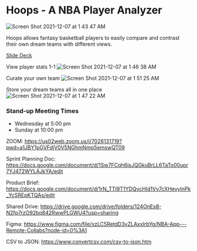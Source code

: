 # Hoops - A NBA Player Analyzer 

![Screen Shot 2021-12-07 at 1 43 47 AM](https://user-images.githubusercontent.com/45698971/144979800-00ace52b-9323-4bac-bb27-fd76e401a64a.png)

Hoops allows fantasy basketball players to easily compare and contrast their own dream teams with different views.

[Slide Deck](https://github.com/alexhu00/nba_player_analyzer/blob/master/Hoops%20App%20Demo%20Deck%20-%20Remote%20Collabs.pdf)

View player stats 1-1 
![Screen Shot 2021-12-07 at 1 46 38 AM](https://user-images.githubusercontent.com/45698971/144980127-94a2b254-5611-45cf-b5e7-d99abd6a3744.png)

Curate your own team 
![Screen Shot 2021-12-07 at 1 51 25 AM](https://user-images.githubusercontent.com/45698971/144980776-492beb03-28ef-45a9-9430-329f39a84a9b.png)

Store your dream teams all in one place 
![Screen Shot 2021-12-07 at 1 47 22 AM](https://user-images.githubusercontent.com/45698971/144980221-6eb3edb2-ec62-4d7f-a27e-2165416ab3b0.png)


### Stand-up Meeting Times

- Wednesday at 5:00 pm
- Sunday at 10:00 pm

ZOOM: https://us02web.zoom.us/j/7026131719?pwd=a1JBY1pGVFdjV0V5NGhmNmp5emswQT09

Sprint Planning Doc: https://docs.google.com/document/d/1Sw7FCqh6isJQGkuBrLL6TaTo00upr7YJ472WYLAJkYA/edit

Product Brief: https://docs.google.com/document/d/1rN_TTI9T1YDQvcHId1Vv7cXHevylnPk_YcSREpKTQAs/edit

Shared Drive: https://drive.google.com/drive/folders/124OnEs8-N2fp7rzO92bq842RwwPLGWU4?usp=sharing

Figma: https://www.figma.com/file/xzLC5RetdD3yZLAxxlrbYg/NBA-App---Remote-Collabs?node-id=0%3A1

CSV to JSON: https://www.convertcsv.com/csv-to-json.htm
